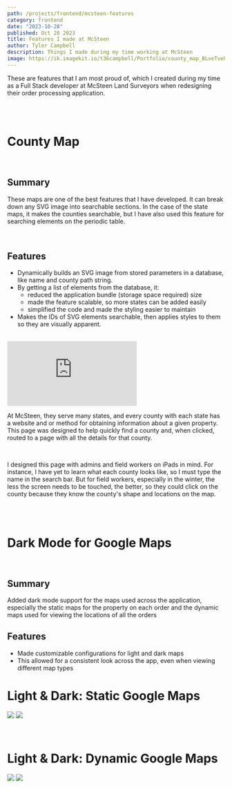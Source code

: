 ```yaml
---
path: /projects/frontend/mcsteen-features
category: frontend
date: "2023-10-28"
published: Oct 28 2023
title: Features I made at McSteen
author: Tyler Campbell
description: Things I made during my time working at McSteen
image: https://ik.imagekit.io/t36campbell/Portfolio/county_map_BLveTvehk.png?updatedAt=1698504897424
---
```


These are features that I am most proud of, which I created during my time as a Full Stack developer at McSteen Land Surveyors when redesigning their order processing application.

<br>
<br>

<h1 class="text-3xl">County Map</h1>
<br>

## Summary

These maps are one of the best features that I have developed. It can break down any SVG image into searchable sections. In the case of the state maps, it makes the counties searchable, but I have also used this feature for searching elements on the periodic table. 

<br>

## Features

- Dynamically builds an SVG image from stored parameters in a database, like name and county path string.
- By getting a list of elements from the database, it: 
    - reduced the application bundle (storage space required) size
    - made the feature scalable, so more states can be added easily
    - simplified the code and made the styling easier to maintain
- Makes the IDs of SVG elements searchable, then applies styles to them so they are visually apparent.

<br>
<iframe class="w-full h-screen" src="https://imagekit.io/player/embed/t36campbell/Portfolio/county_map_JO2gQO519.mp4?thumbnail=https%3A%2F%2Fik.imagekit.io%2Ft36campbell%2FPortfolio%2Fcounty_map_JO2gQO519.mp4%2Fik-thumbnail.jpg&updatedAt=1698509338232" title="County Map Search" frameBorder="0" allow="accelerometer; clipboard-write; encrypted-media; gyroscope; picture-in-picture; web-share; fullscreen"> </iframe>
<br>

At McSteen, they serve many states, and every county with each state has a website and or method for obtaining information about a given property. This page was designed to help quickly find a county and, when clicked, routed to a page with all the details for that county. 

<br>

I designed this page with admins and field workers on iPads in mind. For instance, I have yet to learn what each county looks like, so I must type the name in the search bar. But for field workers, especially in the winter, the less the screen needs to be touched, the better, so they could click on the county because they know the county's shape and locations on the map.  

<br>
<br>

<h1 class="text-3xl">Dark Mode for Google Maps</h1>
<br>

## Summary

Added dark mode support for the maps used across the application, especially the static maps for the property on each order and the dynamic maps used for viewing the locations of all the orders

## Features

- Made customizable configurations for light and dark maps
- This allowed for a consistent look across the app, even when viewing different map types

# Light & Dark: Static Google Maps
<div>
    <img src="https://ik.imagekit.io/t36campbell/Portfolio/tr:w-0.36/light_static_map_uRCerIgHm.png?updatedAt=1698516692173">
    <img src="https://ik.imagekit.io/t36campbell/Portfolio/tr:w-0.36/dark_static_map_yf-dC3DAI.png?updatedAt=1698516691632">
</div>

<br>
<br>

# Light & Dark: Dynamic Google Maps
<div>
    <img src="https://ik.imagekit.io/t36campbell/Portfolio/tr:w-0.36/light_dyn_map_sSIEGgA7p.png?updatedAt=1698516693180">
    <img src="https://ik.imagekit.io/t36campbell/Portfolio/tr:w-0.36/dark_dyn_map_Vf6ML-O7J.png?updatedAt=1698516692234">
</div>

